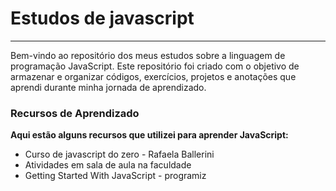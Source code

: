 <h1><b>Estudos de javascript</b></h1>
<hr>
<p> Bem-vindo ao repositório dos meus estudos sobre a linguagem de programação JavaScript. Este repositório foi criado com o objetivo de armazenar e organizar códigos, exercícios, projetos e anotações que aprendi durante minha jornada de aprendizado. </p>
<h3>Recursos de Aprendizado</h3>
<p><b>Aqui estão alguns recursos que utilizei para aprender JavaScript:</b></p>
<ul>
  <li>Curso de javascript do zero - Rafaela Ballerini</li>
  <li>Atividades em sala de aula na faculdade</li>
  <li>Getting Started With JavaScript - programiz</li>
</ul>
